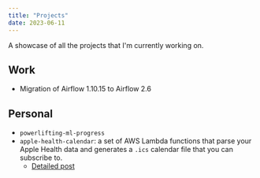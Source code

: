 ```yaml
---
title: "Projects"
date: 2023-06-11
---
```


A showcase of all the projects that I'm currently working on.

## Work
- Migration of Airflow 1.10.15 to Airflow 2.6

## Personal
- `powerlifting-ml-progress`
- `apple-health-calendar`: a set of AWS Lambda functions that parse your Apple Health data and generates a `.ics` calendar file that you can subscribe to.
    - [Detailed post](/posts/creating-calendar-for-apple-health)